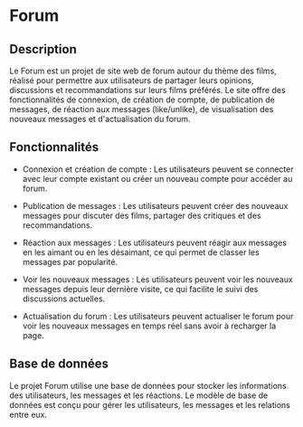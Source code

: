 # Forum

## Description

Le Forum est un projet de site web de forum autour du thème des films, réalisé pour permettre aux utilisateurs de partager leurs opinions, discussions et recommandations sur leurs films préférés. Le site offre des fonctionnalités de connexion, de création de compte, de publication de messages, de réaction aux messages (like/unlike), de visualisation des nouveaux messages et d'actualisation du forum.

## Fonctionnalités

- Connexion et création de compte : Les utilisateurs peuvent se connecter avec leur compte existant ou créer un nouveau compte pour accéder au forum.

- Publication de messages : Les utilisateurs peuvent créer des nouveaux messages pour discuter des films, partager des critiques et des recommandations.

- Réaction aux messages : Les utilisateurs peuvent réagir aux messages en les aimant ou en les désaimant, ce qui permet de classer les messages par popularité.

- Voir les nouveaux messages : Les utilisateurs peuvent voir les nouveaux messages depuis leur dernière visite, ce qui facilite le suivi des discussions actuelles.

- Actualisation du forum : Les utilisateurs peuvent actualiser le forum pour voir les nouveaux messages en temps réel sans avoir à recharger la page.


## Base de données

Le projet Forum utilise une base de données pour stocker les informations des utilisateurs, les messages et les réactions. Le modèle de base de données est conçu pour gérer les utilisateurs, les messages et les relations entre eux.

